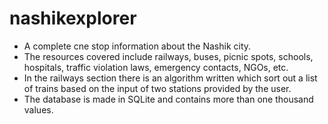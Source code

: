# nashikexplorer
- A complete cne stop information about the Nashik city.
- The resources covered include railways, buses, picnic spots, schools, hospitals, traffic violation laws, emergency contacts, NGOs, etc.
- In the railways section there is an algorithm written which sort out a list of trains based on the input of two stations provided by the user.
- The database is made in SQLite and contains more than one thousand values.  
